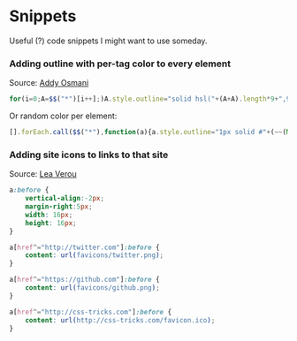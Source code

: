 # Snippets
Useful (?) code snippets I might want to use someday.

### Adding outline with per-tag color to every element
Source: [Addy Osmani](https://gist.github.com/addyosmani/fd3999ea7fce242756b1)
```javascript
for(i=0;A=$$("*")[i++];)A.style.outline="solid hsl("+(A+A).length*9+",99%,50%)1px"
```
Or random color per element:
```javascript
[].forEach.call($$("*"),function(a){a.style.outline="1px solid #"+(~~(Math.random()*(1<<24))).toString(16)})
```

### Adding site icons to links to that site
Source: [Lea Verou](http://lea.verou.me/)
```css
a:before {
	vertical-align:-2px;
	margin-right:5px;
	width: 16px;
	height: 16px;
}

a[href^="http://twitter.com"]:before {
	content: url(favicons/twitter.png);
}

a[href^="https://github.com"]:before {
	content: url(favicons/github.png);
}

a[href^="http://css-tricks.com"]:before {
	content: url(http://css-tricks.com/favicon.ico);
}

```
